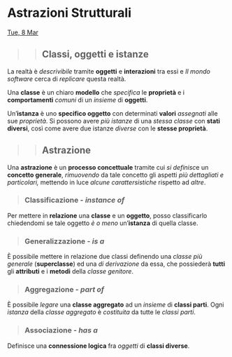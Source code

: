 # Astrazioni Strutturali

[Tue, 8 Mar](day://2022.03.08)

> > ## Classi, oggetti e istanze

La realtà è *descrivibile* tramite **oggetti** e **interazioni** tra essi e *Il mondo software* cerca di *replicare* questa realtà.

Una **classe** è un chiaro **modello** che *specifica* le **proprietà** e i **comportamenti** *comuni* di un *insieme* di **oggetti**.

Un’**istanza** è uno **specifico oggetto** con determinati **valori** *assegnati* alle sue *proprietà*.
Si possono avere *più istanze* di una *stessa classe* con **stati diversi**, così come avere due istanze *diverse* con le **stesse proprietà**.

> > ## Astrazione

Una **astrazione** è un **processo concettuale** tramite cui *si definisc*e un **concetto generale**, *rimuovendo* da tale concetto gli aspetti *più dettagliati e particolari,* mettendo in luce *alcune carattersistiche* rispetto ad *altre*.

> ### Classificazione - *instance of*

Per mettere in **relazione** una **classe** e un **oggetto**, posso classificarlo chiedendomi se tale oggetto *è o meno* un’**istanza** di quella classe.

> ### Generalizzazione - *is a*

È possibile mettere in relazione due classi definendo una *classe più generale* (**superclasse**) ed una *di derivazione* da essa, che possiederà **tutti** gli **attributi** e i **metodi** della *classe* *genitore*.

> ### Aggregazione - *part of*

È possibile *legare* una **classe aggregato** ad un *insieme* di **classi parti**. 
Ogni *istanza* della *classe aggregato* è *costituita* da tutte le *classi parti*.

> ### Associazione - *has a*

Definisce una **connessione logica** fra *oggetti* di **classi diverse**.

